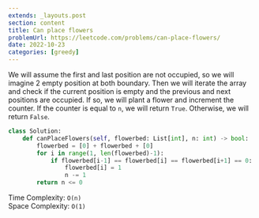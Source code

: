 ```yaml
---
extends: _layouts.post
section: content
title: Can place flowers
problemUrl: https://leetcode.com/problems/can-place-flowers/
date: 2022-10-23
categories: [greedy]
---
```


We will assume the first and last position are not occupied, so we will imagine 2 empty position at both boundary. Then we will iterate the array and check if the current position is empty and the previous and next positions are occupied. If so, we will plant a flower and increment the counter. If the counter is equal to `n`, we will return `True`. Otherwise, we will return `False`.

```python
class Solution:
    def canPlaceFlowers(self, flowerbed: List[int], n: int) -> bool:
        flowerbed = [0] + flowerbed + [0]
        for i in range(1, len(flowerbed)-1):
            if flowerbed[i-1] == flowerbed[i] == flowerbed[i+1] == 0:
                flowerbed[i] = 1
                n -= 1
        return n <= 0
```

Time Complexity: `O(n)` <br/>
Space Complexity: `O(1)`